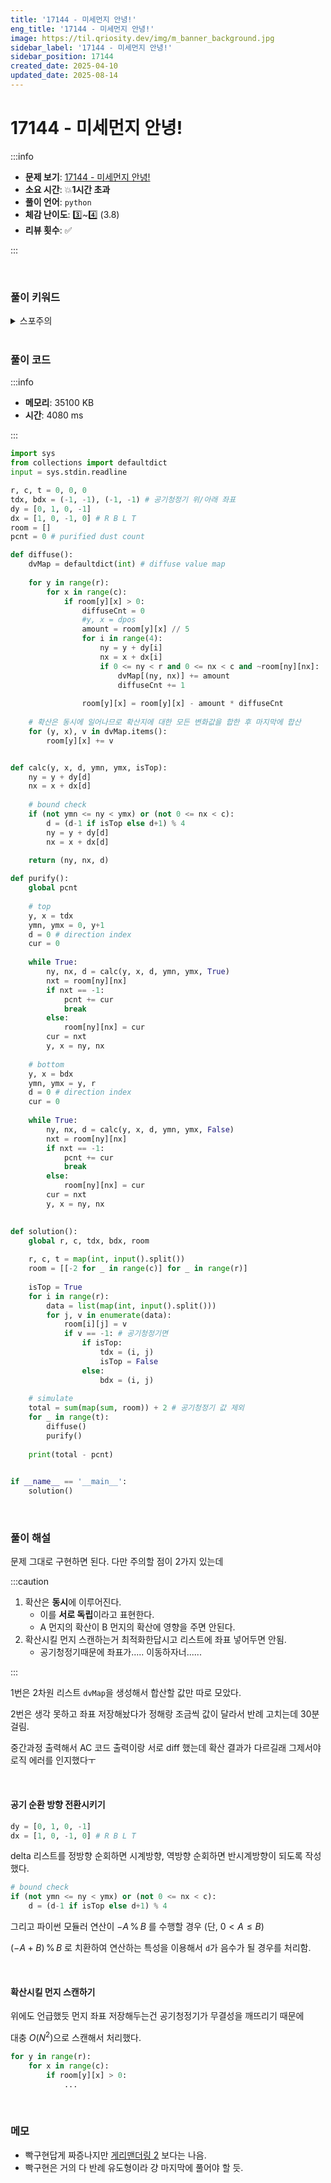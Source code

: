 ```yaml
---
title: '17144 - 미세먼지 안녕!'
eng_title: '17144 - 미세먼지 안녕!'
image: https://til.qriosity.dev/img/m_banner_background.jpg
sidebar_label: '17144 - 미세먼지 안녕!'
sidebar_position: 17144
created_date: 2025-04-10
updated_date: 2025-08-14
---
```


# 17144 - 미세먼지 안녕!

:::info

- **문제 보기**: [17144 - 미세먼지 안녕!](https://www.acmicpc.net/problem/17144)
- **소요 시간**: 💥**1시간 초과**
- **풀이 언어**: `python`
- **체감 난이도**: 3️⃣~4️⃣ (3.8)
- **리뷰 횟수**: ✅

:::

<br />

### 풀이 키워드

<details>
<summary>스포주의</summary>

`구현`

</details>

<br />

### 풀이 코드

:::info

- **메모리**: 35100 KB
- **시간**: 4080 ms

:::

```python showLineNumbers
import sys
from collections import defaultdict
input = sys.stdin.readline

r, c, t = 0, 0, 0
tdx, bdx = (-1, -1), (-1, -1) # 공기청정기 위/아래 좌표
dy = [0, 1, 0, -1]
dx = [1, 0, -1, 0] # R B L T
room = []
pcnt = 0 # purified dust count

def diffuse():
    dvMap = defaultdict(int) # diffuse value map
    
    for y in range(r):
        for x in range(c):
            if room[y][x] > 0:
                diffuseCnt = 0
                #y, x = dpos
                amount = room[y][x] // 5
                for i in range(4):
                    ny = y + dy[i]
                    nx = x + dx[i]
                    if 0 <= ny < r and 0 <= nx < c and ~room[ny][nx]:
                        dvMap[(ny, nx)] += amount
                        diffuseCnt += 1
                        
                room[y][x] = room[y][x] - amount * diffuseCnt
    
    # 확산은 동시에 일어나므로 확산지에 대한 모든 변화값을 합한 후 마지막에 합산
    for (y, x), v in dvMap.items():
        room[y][x] += v


def calc(y, x, d, ymn, ymx, isTop):
    ny = y + dy[d]
    nx = x + dx[d]
    
    # bound check
    if (not ymn <= ny < ymx) or (not 0 <= nx < c):
        d = (d-1 if isTop else d+1) % 4
        ny = y + dy[d]
        nx = x + dx[d]
    
    return (ny, nx, d)

def purify():
    global pcnt
    
    # top
    y, x = tdx
    ymn, ymx = 0, y+1
    d = 0 # direction index
    cur = 0
    
    while True:
        ny, nx, d = calc(y, x, d, ymn, ymx, True)
        nxt = room[ny][nx]
        if nxt == -1:
            pcnt += cur
            break
        else:
            room[ny][nx] = cur
        cur = nxt
        y, x = ny, nx
        
    # bottom
    y, x = bdx
    ymn, ymx = y, r
    d = 0 # direction index
    cur = 0
    
    while True:
        ny, nx, d = calc(y, x, d, ymn, ymx, False)
        nxt = room[ny][nx]
        if nxt == -1:
            pcnt += cur
            break
        else:
            room[ny][nx] = cur
        cur = nxt
        y, x = ny, nx
    

def solution():
    global r, c, tdx, bdx, room
    
    r, c, t = map(int, input().split())
    room = [[-2 for _ in range(c)] for _ in range(r)]
    
    isTop = True
    for i in range(r):
        data = list(map(int, input().split()))
        for j, v in enumerate(data):
            room[i][j] = v
            if v == -1: # 공기청정기면
                if isTop:
                    tdx = (i, j)
                    isTop = False
                else:
                    bdx = (i, j)
    
    # simulate
    total = sum(map(sum, room)) + 2 # 공기청정기 값 제외
    for _ in range(t):
        diffuse()
        purify()
    
    print(total - pcnt)
    

if __name__ == '__main__':
    solution()
```

<br />

### 풀이 해설

문제 그대로 구현하면 된다. 다만 주의할 점이 2가지 있는데

:::caution

1. 확산은 **동시**에 이루어진다.
    - 이를 **서로 독립**이라고 표현한다.
    - A 먼지의 확산이 B 먼지의 확산에 영향을 주면 안된다.
2. 확산시킬 먼지 스캔하는거 최적화한답시고 리스트에 좌표 넣어두면 안됨.
    - 공기청정기때문에 좌표가..... 이동하자너......

:::

1번은 2차원 리스트 `dvMap`을 생성해서 합산할 값만 따로 모았다.

2번은 생각 못하고 좌표 저장해놨다가 정해랑 조금씩 값이 달라서 반례 고치는데 30분 걸림.

중간과정 출력해서 AC 코드 출력이랑 서로 diff 했는데 확산 결과가 다르길래 그제서야 로직 에러를 인지했다ㅜ

<br />

#### 공기 순환 방향 전환시키기

```python
dy = [0, 1, 0, -1]
dx = [1, 0, -1, 0] # R B L T
```

delta 리스트를 정방향 순회하면 시계방향, 역방향 순회하면 반시계방향이 되도록 작성했다.

```python
# bound check
if (not ymn <= ny < ymx) or (not 0 <= nx < c):
    d = (d-1 if isTop else d+1) % 4
```

그리고 파이썬 모듈러 연산이 $-A\,\%\,B$ 를 수행할 경우 (단, $0 < A \le B$)

$(-A+B)\,\%\,B$ 로 치환하여 연산하는 특성을 이용해서 `d`가 음수가 될 경우를 처리함.

<br />

#### 확산시킬 먼지 스캔하기

위에도 언급했듯 먼지 좌표 저장해두는건 공기청정기가 무결성을 깨뜨리기 때문에

대충 $O(N^2)$으로 스캔해서 처리했다.

```python
for y in range(r):
    for x in range(c):
        if room[y][x] > 0:
            ...
```

<br />

### 메모

- 빡구현답게 짜증나지만 [게리맨더링 2](http://til.qriosity.dev/featured/ps/boj/17779) 보다는 나음.
- 빡구현은 거의 다 반례 유도형이라 걍 마지막에 풀어야 할 듯.